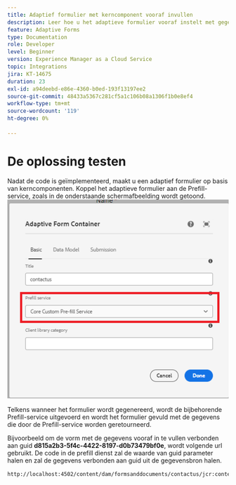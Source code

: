 ```yaml
---
title: Adaptief formulier met kerncomponent vooraf invullen
description: Leer hoe u het adaptieve formulier vooraf instelt met gegevens
feature: Adaptive Forms
type: Documentation
role: Developer
level: Beginner
version: Experience Manager as a Cloud Service
topic: Integrations
jira: KT-14675
duration: 23
exl-id: a94deebd-e86e-4360-b0ed-193f13197ee2
source-git-commit: 48433a5367c281cf5a1c106b08a1306f1b0e8ef4
workflow-type: tm+mt
source-wordcount: '119'
ht-degree: 0%

---
```


# De oplossing testen

Nadat de code is geïmplementeerd, maakt u een adaptief formulier op basis van kerncomponenten. Koppel het adaptieve formulier aan de Prefill-service, zoals in de onderstaande schermafbeelding wordt getoond.
![&#x200B; prefill-service &#x200B;](assets/pre-fill-service.png)

Telkens wanneer het formulier wordt gegenereerd, wordt de bijbehorende Prefill-service uitgevoerd en wordt het formulier gevuld met de gegevens die door de Prefill-service worden geretourneerd.

Bijvoorbeeld om de vorm met de gegevens vooraf in te vullen verbonden aan guid **d815a2b3-5f4c-4422-8197-d0b73479bf0e**, wordt volgende url gebruikt.
De code in de prefill dienst zal de waarde van guid parameter halen en zal de gegevens verbonden aan guid uit de gegevensbron halen.

```html
http://localhost:4502/content/dam/formsanddocuments/contactus/jcr:content?wcmmode=disabled&guid=d815a2b3-5f4c-4422-8197-d0b73479bf0e
```
